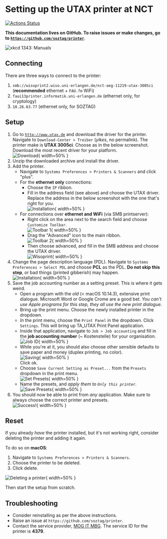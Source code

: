 # Setting up the UTAX printer at NCT

[![Actions Status](https://wdp9fww0r9.execute-api.us-west-2.amazonaws.com/production/badge/soztag/printer)](https://github.com/soztag/printer/actions)

**This documentation lives on GitHub.
To raise issues or make changes, go to [`https://github.com/soztag/printer`](https://github.com/soztag/printer)**.

![xkcd 1343: *Manuals*](https://imgs.xkcd.com/comics/manuals.png)


## Connecting

There are three ways to connect to the printer:

1. `smb://wisoprint2.wiso.uni-erlangen.de/nct-aeg-11219-utax-3005ci` (**recommended** ethernet + `FAU.fm` WiFi)
2. `faui13printer.informatik.uni-erlangen.de` (ethernet only, for cryptology)
3. `10.26.63.77` (ethernet only, for SOZTAG)


## Setup

1. Go to [`http://www.utax.de`](http://www.utax.de) and download the driver for the printer.
  Navigate to `Download-Center > Treiber` (*yikes*, no permalink).
  The printer make is **UTAX 3005ci**.
  Choose as in the below screenshot.
  Download the most recent driver for your platform.  
  ![Download](https://github.com/soztag/printer/blob/master/download.png?raw=true){ width=50% }
2. Unzip the downloaded archive and install the driver.
3. Add the printer. 
    - Navigate to `Systems Preferences > Printers & Scanners` and click "plus".
    - For the **ethernet only** connections:
        - Choose the `IP` ribbon.
        - Fill in the address field (see above) and choose the UTAX driver.
          Replace the address in the below screenshot with the one that's right for you.  
          ![Installation](https://github.com/soztag/printer/blob/master/installation.png?raw=true){ width=50% }
    - For connections over **ethernet and WiFi** (via SMB printserver):
        - Right click on the area next to the search field and choose `Customize Toolbar`.  
          ![Toolbar 1](https://github.com/soztag/printer/blob/master/toolbar_1.png?raw=true){ width=50% }  
        - Drag the "Advanced" icon to the main ribbon.  
          ![Toolbar 2](https://github.com/soztag/printer/blob/master/toolbar_2.png?raw=true){ width=50% }  
        - Then choose advanced, and fill in the SMB address and choose the UTAX driver.  
          ![Wisoprint](https://github.com/soztag/printer/blob/master/wisoprint.png?raw=true){ width=50% }  
4. Change the page description language (PDL).
  Navigate to `Systems Preferences > Select PDL` and choose **PCL** as the PDL.
  **Do not skip this step**, or bad things (printed gibberish) may happen.  
  ![Installation](https://github.com/soztag/printer/blob/master/pdl.png?raw=true){ width=50% }
5. Save the job accounting number as a setting preset.
  This is where it gets weird.
    - Open a program with the *old* (< macOS 10.14.3), extensive print dialogue.
      Microsoft Word or Google Crome are a good bet.
      *You can't use Apple programs for this step, they all use the new print dialogue*.
    - Bring up the print menu. 
      Choose the newly installed printer in the dropdown.
    - *In* the print menu, choose the `Print Panel` in the dropdown.
      Click `Settings`.
      This will bring up TA_UTAX Print Panel application.
    - Inside that application, navigate to `Job > Job accounting` and fill in the **job accounting number** (~ Kostenstelle) for your organisation.  
      ![Job ID](https://github.com/soztag/printer/blob/master/job_id.png?raw=true){ width=50% }
    - While you're at it, you should also choose other sensible defaults to save paper and money (duplex printing, no color).  
      ![Saving](https://github.com/soztag/printer/blob/master/saving.png?raw=true){ width=50% }  
      Click ok.
    - Choose `Save Current Setting as Preset...` from the `Presets` dropdown in the print menu.  
      ![Set Presets](https://github.com/soztag/printer/blob/master/set_presets.png?raw=true){ width=50% }
    - Name the presets, and *apply them to `Only this printer`.*  
      ![Save Presets](https://github.com/soztag/printer/blob/master/save_presets.png?raw=true){ width=50% }
6. You should now be able to print from *any* application.
  Make sure to always choose the correct printer and presets.  
  ![Success!](https://github.com/soztag/printer/blob/master/success.png?raw=true){ width=50% }


## Reset

If you already *have* the printer installed, but it's not working right, consider deleting the printer and adding it again.

To do so on **macOS**:

1. Navigate to `Systems Preferences > Printers & Scanners`.
2. Choose the printer to be deleted.
3. Click delete.

![Deleting a printer](https://github.com/soztag/printer/blob/master/deletion.png?raw=true){ width=50% }

Then start the setup from scratch.


## Troubleshooting

- Consider reinstalling as per the above instructions.
- Raise an issue at `https://github.com/soztag/printer`.
- Contact the service provider, [MOG IT MBG](www.mog-online.de).
  The service ID for the printer is **4379**.
